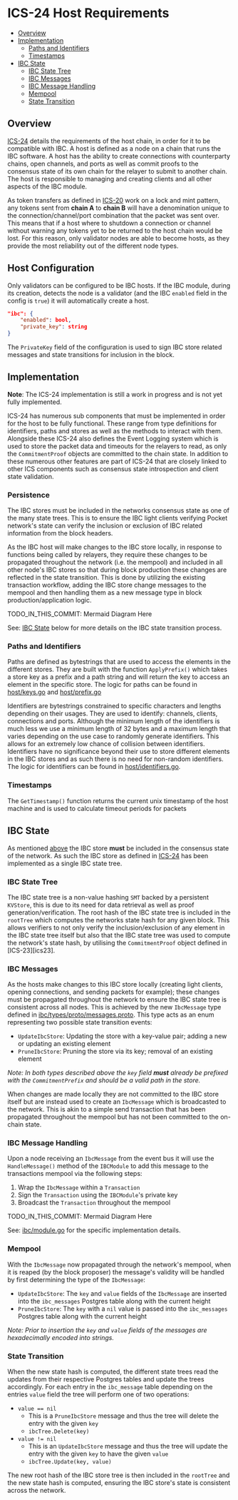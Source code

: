 # ICS-24 Host Requirements <!-- omit in toc -->

- [Overview](#overview)
- [Implementation](#implementation)
  - [Paths and Identifiers](#paths-and-identifiers)
  - [Timestamps](#timestamps)
- [IBC State](#ibc-state)
  - [IBC State Tree](#ibc-state-tree)
  - [IBC Messages](#ibc-messages)
  - [IBC Message Handling](#ibc-message-handling)
  - [Mempool](#mempool)
  - [State Transition](#state-transition)

## Overview

[ICS-24][ics24] details the requirements of the host chain, in order for it to be compatible with IBC. A host is defined as a node on a chain that runs the IBC software. A host has the ability to create connections with counterparty chains, open channels, and ports as well as commit proofs to the consensus state of its own chain for the relayer to submit to another chain. The host is responsible to managing and creating clients and all other aspects of the IBC module.

As token transfers as defined in [ICS-20][ics20] work on a lock and mint pattern, any tokens sent from **chain A** to **chain B** will have a denomination unique to the connection/channel/port combination that the packet was sent over. This means that if a host where to shutdown a connection or channel without warning any tokens yet to be returned to the host chain would be lost. For this reason, only validator nodes are able to become hosts, as they provide the most reliability out of the different node types.

## Host Configuration

Only validators can be configured to be IBC hosts. If the IBC module, during its creation, detects the node is a validator (and the IBC `enabled` field in the config is `true`) it will automatically create a host.

```json
"ibc": {
    "enabled": bool,
    "private_key": string
}
```

The `PrivateKey` field of the configuration is used to sign IBC store related messages and state transitions for inclusion in the block.

## Implementation

**Note**: The ICS-24 implementation is still a work in progress and is not yet fully implemented.

ICS-24 has numerous sub components that must be implemented in order for the host to be fully functional. These range from type definitions for identifiers, paths and stores as well as the methods to interact with them. Alongside these ICS-24 also defines the Event Logging system which is used to store the packet data and timeouts for the relayers to read, as only the `CommitmentProof` objects are committed to the chain state. In addition to these numerous other features are part of ICS-24 that are closely linked to other ICS components such as consensus state introspection and client state validation.

### Persistence

The IBC stores must be included in the networks consensus state as one of the many state trees. This is to ensure the IBC light clients verifying Pocket network's state can verify the inclusion or exclusion of IBC related information from the block headers.

As the IBC host will make changes to the IBC store locally, in response to functions being called by relayers, they require these changes to be propagated throughout the network (i.e. the mempool) and included in all other node's IBC stores so that during block production these changes are reflected in the state transition. This is done by utilizing the existing transaction workflow, adding the IBC store change messages to the mempool and then handling them as a new message type in block production/application logic.

TODO_IN_THIS_COMMIT: Mermaid Diagram Here

See: [IBC State](#ibc-state) below for more details on the IBC state transition process.

### Paths and Identifiers

Paths are defined as bytestrings that are used to access the elements in the different stores. They are built with the function `ApplyPrefix()` which takes a store key as a prefix and a path string and will return the key to access an element in the specific store. The logic for paths can be found in [host/keys.go](../host/keys.go) and [host/prefix.go](../host/prefix.go)

Identifiers are bytestrings constrained to specific characters and lengths depending on their usages. They are used to identify: channels, clients, connections and ports. Although the minimum length of the identifiers is much less we use a minimum length of 32 bytes and a maximum length that varies depending on the use case to randomly generate identifiers. This allows for an extremely low chance of collision between identifiers. Identifiers have no significance beyond their use to store different elements in the IBC stores and as such there is no need for non-random identifiers. The logic for identifiers can be found in [host/identifiers.go](../host/identifiers.go).

### Timestamps

The `GetTimestamp()` function returns the current unix timestamp of the host machine and is used to calculate timeout periods for packets

## IBC State

As mentioned [above](#persistence) the IBC store **must** be included in the consensus state of the network. As such the IBC store as defined in [ICS-24][ics24] has been implemented as a single IBC state tree.

### IBC State Tree

The IBC state tree is a non-value hashing `SMT` backed by a persistent `KVStore`, this is due to its need for data retrieval as well as proof generation/verification. The root hash of the IBC state tree is included in the `rootTree` which computes the networks state hash for any given block. This allows verifiers to not only verify the inclusion/exclusion of any element in the IBC state tree itself but also that the IBC state tree was used to compute the network's state hash, by utilising the `CommitmentProof` object defined in [ICS-23][ics23].

### IBC Messages

As the hosts make changes to this IBC store locally (creating light clients, opening connections, and sending packets for example); these changes must be propagated throughout the network to ensure the IBC state tree is consistent across all nodes. This is achieved by the new `IbcMessage` type defined in [ibc/types/proto/messages.proto](../types/proto/messages.proto). This type acts as an enum representing two possible state transition events:

- `UpdateIbcStore`: Updating the store with a key-value pair; adding a new or updating an existing element
- `PruneIbcStore`: Pruning the store via its key; removal of an existing element

_Note: In both types described above the `key` field **must** already be prefixed with the `CommitmentPrefix` and should be a valid path in the store._

When changes are made locally they are not committed to the IBC store itself but are instead used to create an `IbcMessage` which is broadcasted to the network. This is akin to a simple send transaction that has been propagated throughout the mempool but has not been committed to the on-chain state.

### IBC Message Handling

Upon a node receiving an `IbcMessage` from the event bus it will use the `HandleMessage()` method of the `IBCModule` to add this message to the transactions mempool via the following steps:

1. Wrap the `IbcMessage` within a `Transaction`
2. Sign the `Transaction` using the `IBCModule`'s private key
3. Broadcast the `Transaction` throughout the mempool

TODO_IN_THIS_COMMIT: Mermaid Diagram Here

See: [ibc/module.go](../module.go) for the specific implementation details.

### Mempool

With the `IbcMessage` now propagated through the network's mempool, when it is reaped (by the block proposer) the message's validity will be handled by first determining the type of the `IbcMessage`:

- `UpdateIbcStore`: The `key` and `value` fields of the `IbcMessage` are inserted into the `ibc_messages` Postgres table along with the current height
- `PruneIbcStore`: The `key` with a `nil` value is passed into the `ibc_messages` Postgres table along with the current height

_Note: Prior to insertion the `key` and `value` fields of the messages are hexadecimally encoded into strings._

### State Transition

When the new state hash is computed, the different state trees read the updates from their respective Postgres tables and update the trees accordingly. For each entry in the `ibc_message` table depending on the entries `value` field the tree will perform one of two operations:

- `value == nil`
  - This is a `PruneIbcStore` message and thus the tree will delete the entry with the given `key`
  - `ibcTree.Delete(key)`
- `value != nil`
  - This is an `UpdateIbcStore` message and thus the tree will update the entry with the given `key` to have the given `value`
  - `ibcTree.Update(key, value)`

The new root hash of the IBC store tree is then included in the `rootTree` and the new state hash is computed, ensuring the IBC store's state is consistent across the network.

[ics24]: https://github.com/cosmos/ibc/blob/main/spec/core/ics-024-host-requirements/README.md
[ics20]: https://github.com/cosmos/ibc/blob/main/spec/app/ics-020-fungible-token-transfer/README.md
[smt]: https://github.com/pokt-network/smt
